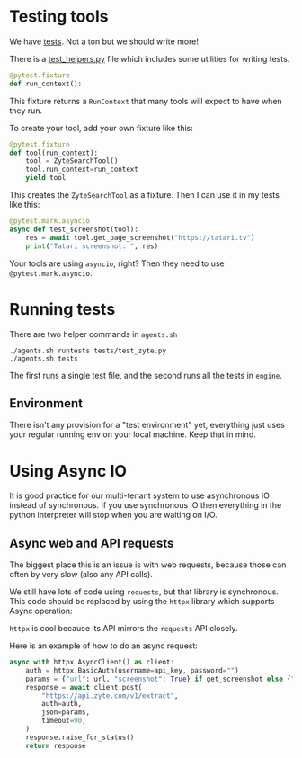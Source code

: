 # Testing tools

We have [tests](../engine/tests/). Not a ton but we should write more!

There is a [test_helpers.py](../engine/tests/test_helpers.py) file which includes
some utilities for writing tests.

```python
@pytest.fixture
def run_context():
```

This fixture returns a `RunContext` that many tools will expect to have
when they run.

To create your tool, add your own fixture like this:

```python
@pytest.fixture
def tool(run_context):
    tool = ZyteSearchTool()
    tool.run_context=run_context
    yield tool
```

This creates the `ZyteSearchTool` as a fixture. Then I can use it
in my tests like this:

```python
@pytest.mark.asyncio
async def test_screenshot(tool):
    res = await tool.get_page_screenshot("https://tatari.tv")
    print("Tatari screenshot: ", res)
```

Your tools are using `asyncio`, right? Then they need to use `@pytest.mark.asyncio`.

# Running tests

There are two helper commands in `agents.sh`

    ./agents.sh runtests tests/test_zyte.py
    ./agents.sh tests

The first runs a single test file, and the second runs all the tests in `engine`.

## Environment

There isn't any provision for a "test environment" yet, everything just uses your 
regular running env on your local machine. Keep that in mind.

# Using Async IO

It is good practice for our multi-tenant system to use asynchronous IO instead of
synchronous. If you use synchronous IO then everything in the python interpreter will
stop when you are waiting on I/O.

## Async web and API requests

The biggest place this is an issue is with web requests, because those can often by
very slow (also any API calls).

We still have lots of code using `requests`, but that library is synchronous. This code
should be replaced by using the `httpx` library which supports Async operation:

`httpx` is cool because its API mirrors the `requests` API closely.

Here is an example of how to do an async request:

```python
async with httpx.AsyncClient() as client:
    auth = httpx.BasicAuth(username=api_key, password="")
    params = {"url": url, "screenshot": True} if get_screenshot else {"url": url, "browserHtml": True}
    response = await client.post(
        "https://api.zyte.com/v1/extract",
        auth=auth,
        json=params,
        timeout=90,
    )
    response.raise_for_status()
    return response
```

